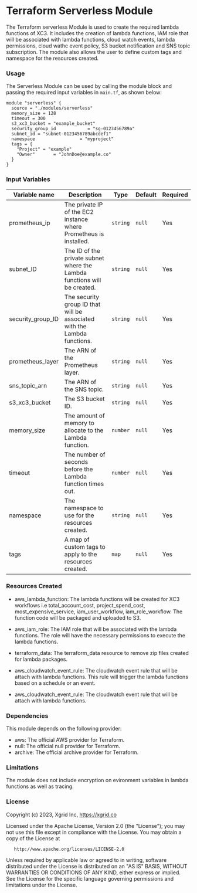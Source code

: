 # Terraform Serverless Module

The Terraform serverless Module is used to create the required lambda functions of XC3. It includes the creation of lambda functions, IAM role that will be associated with lambda functions, cloud watch events, lambda permissions, cloud wathc event policy, S3 bucket notification and SNS topic subscription.
The module also allows the user to define custom tags and namespace for the resources created.

### Usage
The Serverless Module can be used by calling the module block and passing the required input variables in `main.tf`, as shown below:

```
module "serverless" {
  source = "./modules/serverless"
  memory_size = 128
  timeout = 300
  s3_xc3_bucket = "example_bucket"
  security_group_id            = "sg-0123456789a"
  subnet_id = "subnet-0123456789abcdef1"
  namespace                 = "myproject"
  tags = {
    "Project" = "example"
    "Owner"       = "JohnDoe@example.co"
  }
}
```

### Input Variables

| Variable name       | Description                                               | Type     | Default | Required |
| ------------------- | --------------------------------------------------------- | -------- | ------- | -------- |
| prometheus_ip       | The private IP of the EC2 instance where Prometheus is installed. | `string` | `null`  | Yes      |
| subnet_ID           | The ID of the private subnet where the Lambda functions will be created. | `string` | `null`  | Yes      |
| security_group_ID   | The security group ID that will be associated with the Lambda functions. | `string` | `null`  | Yes      |
| prometheus_layer    | The ARN of the Prometheus layer.                           | `string` | `null`  | Yes      |
| sns_topic_arn       | The ARN of the SNS topic.                                  | `string` | `null`  | Yes      |
| s3_xc3_bucket       | The S3 bucket ID.                                          | `string` | `null`  | Yes      |
| memory_size         | The amount of memory to allocate to the Lambda function.   | `number` | `null`  | Yes      |
| timeout             | The number of seconds before the Lambda function times out.| `number` | `null`  | Yes      |
| namespace           | The namespace to use for the resources created.           | `string` | `null`  | Yes      |
| tags                | A map of custom tags to apply to the resources created.    | `map`   | `null`  | Yes      |


### Resources Created

- aws_lambda_function: The lambda functions will be created for XC3 workflows i.e total_account_cost, project_spend_cost, most_expensive_service, iam_user_workflow, iam_role_workflow. The function code will be packaged and uploaded to S3.

- aws_iam_role: The IAM role that will be associated with the lambda functions. The role will have the necessary permissions to execute the lambda functions.

- terraform_data: The terraform_data resource to remove zip files created for lambda packages.

- aws_cloudwatch_event_rule: The cloudwatch event rule that will be attach with lambda functions. This rule will trigger the lambda functions based on a schedule or an event.


- aws_cloudwatch_event_rule: The cloudwatch event rule that will be attach with lambda functions.


### Dependencies

This module depends on the following provider:

- aws: The official AWS provider for Terraform.
- null: The official null provider for Terraform.
- archive: The official archive provider for Terraform.

### Limitations

The module does not include encryption on evironment variables in lambda functions as well as tracing.

### License

Copyright (c) 2023, Xgrid Inc, https://xgrid.co

Licensed under the Apache License, Version 2.0 (the "License");
you may not use this file except in compliance with the License.
You may obtain a copy of the License at

       http://www.apache.org/licenses/LICENSE-2.0

Unless required by applicable law or agreed to in writing, software
distributed under the License is distributed on an "AS IS" BASIS,
WITHOUT WARRANTIES OR CONDITIONS OF ANY KIND, either express or implied.
See the License for the specific language governing permissions and
limitations under the License.
